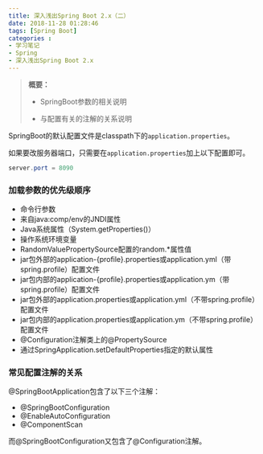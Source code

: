 ```yaml
---
title: 深入浅出Spring Boot 2.x（二）
date: 2018-11-28 01:28:46
tags: [Spring Boot]
categories :
- 学习笔记
- Spring
- 深入浅出Spring Boot 2.x
---
```


> **概要：**
>
> - SpringBoot参数的相关说明
>
> - 与配置有关的注解的关系说明

SpringBoot的默认配置文件是classpath下的`application.properties`。

如果要改服务器端口，只需要在`application.properties`加上以下配置即可。

```java
server.port = 8090
```



### 加载参数的优先级顺序

- 命令行参数
- 来自java:comp/env的JNDI属性
- Java系统属性（System.getProperties()）
- 操作系统环境变量
- RandomValuePropertySource配置的random.*属性值
- jar包外部的application-{profile}.properties或application.yml（带spring.profile）配置文件
- jar包内部的application-{profile}.properties或application.ym（带spring.profile）配置文件
- jar包外部的application.properties或application.yml（不带spring.profile）配置文件
- jar包内部的application.properties或application.ym（不带spring.profile）配置文件
- @Configuration注解类上的@PropertySource
- 通过SpringApplication.setDefaultProperties指定的默认属性



### 常见配置注解的关系

@SpringBootApplication包含了以下三个注解：

- @SpringBootConfiguration
- @EnableAutoConfiguration
- @ComponentScan

而@SpringBootConfiguration又包含了@Configuration注解。